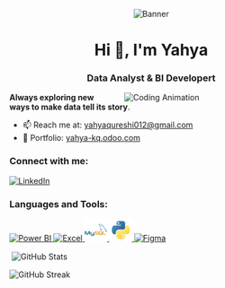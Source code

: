 <p align="center">
  <img src="https://camo.githubusercontent.com/a55ca953c83f1830882edb7e7a84d4417f9435002dc0eaeae4aa22be9112415c/68747470733a2f2f7374617469632e7769787374617469632e636f6d2f6d656469612f3663333839335f36306230326635373739616234613233396137313566343162613661303037657e6d76325f645f353030305f313434375f735f322e676966" alt="Banner">
</p>

<h1 align="center">Hi 👋, I'm Yahya </h1>
<h3 align="center">Data Analyst & BI Developert</h3>

<!-- IMAGE ON THE RIGHT SIDE -->
<img src="https://gomycode.com/eg/wp-content/uploads/sites/28/2023/10/2.gif" alt="Coding Animation" width="300" align="right" style="margin-left:20px;" />

  **Always exploring new ways to make data tell its story**.
 - 📫 Reach me at: yahyaqureshi012@gmail.com  
 - 📂 Portfolio: [yahya-kq.odoo.com](https://yahya-kq.odoo.com/)  

<h3 align="left">Connect with me:</h3>
<p align="left">
  <a href="https://linkedin.com/in/yahya-qureshi012" target="_blank">
    <img src="https://raw.githubusercontent.com/rahuldkjain/github-profile-readme-generator/master/src/images/icons/Social/linked-in-alt.svg" alt="LinkedIn" height="30" width="40" />
  </a>


<h3 align="left">Languages and Tools:</h3>
<p>
  <a href="https://powerbi.microsoft.com/" target="_blank">
    <img src="https://www.vectorlogo.zone/logos/microsoft_powerbi/microsoft_powerbi-icon.svg" alt="Power BI" width="40" height="40"/>
  </a>
  <a href="https://www.microsoft.com/en-us/microsoft-365/excel" target="_blank">
    <img src="https://cdn.worldvectorlogo.com/logos/microsoft-excel-2013.svg" alt="Excel" width="40" height="40"/>
  </a>
  <a href="https://www.mysql.com/" target="_blank">
    <img src="https://raw.githubusercontent.com/devicons/devicon/master/icons/mysql/mysql-original-wordmark.svg" alt="MySQL" width="40" height="40"/>
  </a>
  <a href="https://www.python.org" target="_blank">
    <img src="https://raw.githubusercontent.com/devicons/devicon/master/icons/python/python-original.svg" alt="Python" width="40" height="40"/>
  </a>
  <a href="https://www.figma.com/" target="_blank">
    <img src="https://www.vectorlogo.zone/logos/figma/figma-icon.svg" alt="Figma" width="40" height="40"/>
  </a>
</p>

<p>&nbsp;<img align="center" src="https://github-readme-stats.vercel.app/api?username=yahya-kq&show_icons=true&locale=en" alt="GitHub Stats" /></p>

<p><img align="center" src="https://github-readme-streak-stats.herokuapp.com/?user=yahya-kq&" alt="GitHub Streak" /></p>
